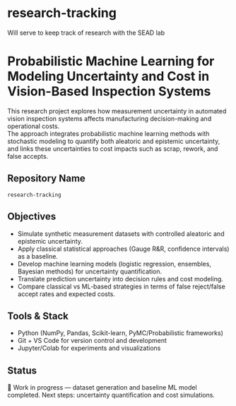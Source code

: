 # research-tracking
Will serve to keep track of research with the SEAD lab

# Probabilistic Machine Learning for Modeling Uncertainty and Cost in Vision-Based Inspection Systems

This research project explores how measurement uncertainty in automated vision inspection systems affects manufacturing decision-making and operational costs.  
The approach integrates probabilistic machine learning methods with stochastic modeling to quantify both aleatoric and epistemic uncertainty, and links these uncertainties to cost impacts such as scrap, rework, and false accepts.

## Repository Name
`research-tracking`

## Objectives
- Simulate synthetic measurement datasets with controlled aleatoric and epistemic uncertainty.  
- Apply classical statistical approaches (Gauge R&R, confidence intervals) as a baseline.  
- Develop machine learning models (logistic regression, ensembles, Bayesian methods) for uncertainty quantification.  
- Translate prediction uncertainty into decision rules and cost modeling.  
- Compare classical vs ML-based strategies in terms of false reject/false accept rates and expected costs.  

## Tools & Stack
- Python (NumPy, Pandas, Scikit-learn, PyMC/Probabilistic frameworks)  
- Git + VS Code for version control and development  
- Jupyter/Colab for experiments and visualizations  

## Status
🚧 Work in progress — dataset generation and baseline ML model completed. Next steps: uncertainty quantification and cost simulations.

